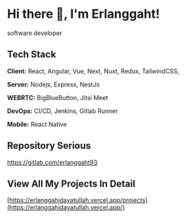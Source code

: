 
# Hi there 👋, I'm Erlanggaht!

software developer

## Tech Stack

**Client:** React, Angular, Vue, Next, Nuxt, Redux, TailwindCSS,

**Server:** Nodejs, Express, NestJs

**WEBRTC:** BigBlueButton, Jitsi Meet

**DevOps:** CI/CD, Jenkins, Gitlab Runner

**Mobile:** React Native

## Repository Serious
https://gitlab.com/erlanggaht93

## View All My Projects In Detail

  [https://erlanggahidayatullah.vercel.app/projects](https://erlanggahidayatullah.vercel.app/)

